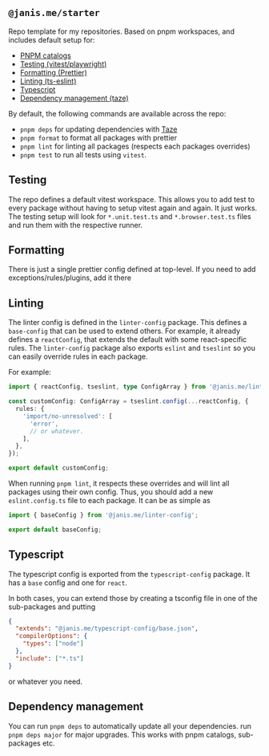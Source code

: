 ## `@janis.me/starter`

Repo template for my repositories. Based on pnpm workspaces, and includes default setup for:

- [PNPM catalogs](https://pnpm.io/catalogs)
- [Testing (vitest/playwright)](https://vitest.dev/)
- [Formatting (Prettier)](https://prettier.io/)
- [Linting (ts-eslint)](https://typescript-eslint.io/)
- [Typescript](https://www.typescriptlang.org/)
- [Dependency management (taze)](https://github.com/antfu-collective/taze)

By default, the following commands are available across the repo:

- `pnpm deps` for updating dependencies with [Taze](https://github.com/antfu-collective/taze)
- `pnpm format` to format all packages with prettier
- `pnpm lint` for linting all packages (respects each packages overrides)
- `pnpm test` to run all tests using `vitest`.

## Testing

The repo defines a default vitest workspace. This allows you to add test to every package without having to setup vitest again and again. It just works. The testing setup will look for `*.unit.test.ts` and `*.browser.test.ts` files and run them with the respective runner.

## Formatting

There is just a single prettier config defined at top-level. If you need to add exceptions/rules/plugins, add it there

## Linting

The linter config is defined in the `linter-config` package. This defines a `base-config` that can be used to extend others. For example, it already defines a `reactConfig`, that extends the default with some react-specific rules. The `linter-config` package also exports `eslint` and `tseslint` so you can easily override rules in each package.

For example:

```ts
import { reactConfig, tseslint, type ConfigArray } from '@janis.me/linter-config';

const customConfig: ConfigArray = tseslint.config(...reactConfig, {
  rules: {
    'import/no-unresolved': [
      'error',
      // or whatever.
    ],
  },
});

export default customConfig;
```

When running `pnpm lint`, it respects these overrides and will lint all packages using their own config. Thus, you should add a new `eslint.config.ts` file to each package. It can be as simple as

```ts
import { baseConfig } from '@janis.me/linter-config';

export default baseConfig;
```

## Typescript

The typescript config is exported from the `typescript-config` package. It has a `base` config and one for `react`.

In both cases, you can extend those by creating a tsconfig file in one of the sub-packages and putting

```json
{
  "extends": "@janis.me/typescript-config/base.json",
  "compilerOptions": {
    "types": ["node"]
  },
  "include": ["*.ts"]
}
```

or whatever you need.

## Dependency management

You can run `pnpm deps` to automatically update all your dependencies. run `pnpm deps major` for major upgrades.
This works with pnpm catalogs, sub-packages etc.
